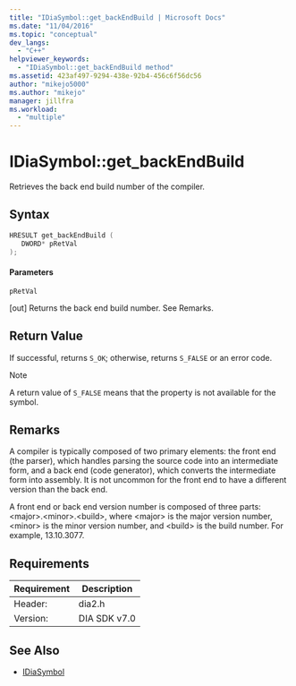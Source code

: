 ```yaml
---
title: "IDiaSymbol::get_backEndBuild | Microsoft Docs"
ms.date: "11/04/2016"
ms.topic: "conceptual"
dev_langs:
  - "C++"
helpviewer_keywords:
  - "IDiaSymbol::get_backEndBuild method"
ms.assetid: 423af497-9294-438e-92b4-456c6f56dc56
author: "mikejo5000"
ms.author: "mikejo"
manager: jillfra
ms.workload:
  - "multiple"
---
```

# IDiaSymbol::get_backEndBuild
Retrieves the back end build number of the compiler.

## Syntax

```C++
HRESULT get_backEndBuild ( 
   DWORD* pRetVal
);
```

#### Parameters
 `pRetVal`

[out] Returns the back end build number. See Remarks.

## Return Value
 If successful, returns `S_OK`; otherwise, returns `S_FALSE` or an error code.

> [!NOTE]
> A return value of `S_FALSE` means that the property is not available for the symbol.

## Remarks
 A compiler is typically composed of two primary elements: the front end (the parser), which handles parsing the source code into an intermediate form, and a back end (code generator), which converts the intermediate form into assembly. It is not uncommon for the front end to have a different version than the back end.

 A front end or back end version number is composed of three parts: \<major>.\<minor>.\<build>, where \<major> is the major version number, \<minor> is the minor version number, and \<build> is the build number. For example, 13.10.3077.

## Requirements

|Requirement|Description|
|-----------------|-----------------|
|Header:|dia2.h|
|Version:|DIA SDK v7.0|

## See Also
- [IDiaSymbol](../../debugger/debug-interface-access/idiasymbol.md)